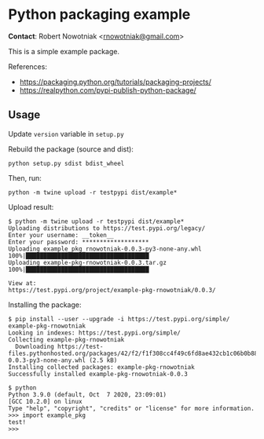 # Python packaging example

**Contact**: Robert Nowotniak <<rnowotniak@gmail.com>>

This is a simple example package. 

References:
* https://packaging.python.org/tutorials/packaging-projects/
* https://realpython.com/pypi-publish-python-package/

## Usage

Update `version` variable in `setup.py`

Rebuild the package (source and dist):

    python setup.py sdist bdist_wheel

Then, run:

    python -m twine upload -r testpypi dist/example*

Upload result:

    $ python -m twine upload -r testpypi dist/example*
    Uploading distributions to https://test.pypi.org/legacy/
    Enter your username: __token__
    Enter your password: *******************
    Uploading example_pkg_rnowotniak-0.0.3-py3-none-any.whl
    100%|███████████████████████████████████
    Uploading example-pkg-rnowotniak-0.0.3.tar.gz
    100%|███████████████████████████████████
    
    View at:
    https://test.pypi.org/project/example-pkg-rnowotniak/0.0.3/

Installing the package:

    $ pip install --user --upgrade -i https://test.pypi.org/simple/ example-pkg-rnowotniak 
    Looking in indexes: https://test.pypi.org/simple/
    Collecting example-pkg-rnowotniak
      Downloading https://test-files.pythonhosted.org/packages/42/f2/f1f308cc4f49c6fd8ae432cb1c06b0b88d21feb0f79fcb52cb5d9ada48c7/example_pkg_rnowotniak-0.0.3-py3-none-any.whl (2.5 kB)
    Installing collected packages: example-pkg-rnowotniak
    Successfully installed example-pkg-rnowotniak-0.0.3
    
    $ python
    Python 3.9.0 (default, Oct  7 2020, 23:09:01) 
    [GCC 10.2.0] on linux
    Type "help", "copyright", "credits" or "license" for more information.
    >>> import example_pkg
    test!
    >>> 

